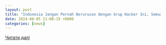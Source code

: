```yaml
---
layout: post
title: "Indonesia Jangan Pernah Berurusan dengan Grup Hacker Ini, Semua Negara di Dunia Takut"
date: 2024-08-05 21:00:15 +0000
categories: [news]
---
```


[Читати далі](https://www.merdeka.com/teknologi/indonesia-jangan-pernah-berurusan-dengan-grup-hacker-ini-semua-negara-di-dunia-takut-175320-mvk.html)

